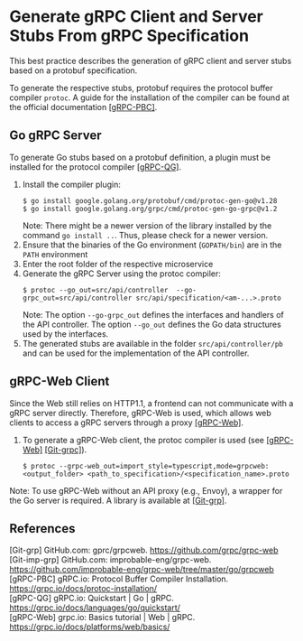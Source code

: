 # Generate gRPC Client and Server Stubs From gRPC Specification

This best practice describes the generation of gRPC client and server stubs based on a protobuf specification. 

To generate the respective stubs, protobuf requires the protocol buffer compiler `protoc`. A guide for the installation of the compiler can be found at the official documentation [\[gRPC-PBC\]](https://grpc.io/docs/protoc-installation/). 

## Go gRPC Server

To generate Go stubs based on a protobuf definition, a plugin must be installed for the protocol compiler [\[gRPC-QG\]](https://grpc.io/docs/languages/go/quickstart/). 

1. Install the compiler plugin: 
    ```
    $ go install google.golang.org/protobuf/cmd/protoc-gen-go@v1.28
    $ go install google.golang.org/grpc/cmd/protoc-gen-go-grpc@v1.2
    ```
    Note: There might be a newer version of the library installed by the command `go install ..`. Thus, please check for a newer version. 
2. Ensure that the binaries of the Go environment (`GOPATH/bin`) are in the `PATH` environment
3. Enter the root folder of the respective microservice
4. Generate the gRPC Server using the protoc compiler:
    ```
    $ protoc --go_out=src/api/controller  --go-grpc_out=src/api/controller src/api/specification/<am-...>.proto
    ```
    Note: The option `--go-grpc_out` defines the interfaces and handlers of the API controller. The option `--go_out` defines the Go data structures used by the interfaces.  
5. The generated stubs are available in the folder `src/api/controller/pb` and can be used for the implementation of the API controller. 

## gRPC-Web Client

Since the Web still relies on HTTP1.1, a frontend can not communicate with a gRPC server directly. Therefore, gRPC-Web is used, which allows  web clients to access a gRPC servers through a proxy [\[gRPC-Web\]](https://grpc.io/docs/platforms/web/basics/).

1. To generate a gRPC-Web client, the protoc compiler is used (see [\[gRPC-Web\]](https://grpc.io/docs/platforms/web/basics/) [\[Git-grpc\]](https://github.com/grpc/grpc-web)).
    ```
    $ protoc --grpc-web_out=import_style=typescript,mode=grpcweb:<output_folder> <path_to_specification>/<specification_name>.proto
    ```

Note: To use gRPC-Web without an API proxy (e.g., Envoy), a wrapper for the Go server is required. A library is available at [\[Git-grp\]](https://github.com/improbable-eng/grpc-web/tree/master/go/grpcweb). 

## References

[Git-grp] GitHub.com: gprc/grpcweb. https://github.com/grpc/grpc-web 
[Git-imp-grp] GitHub.com: improbable-eng/grpc-web. https://github.com/improbable-eng/grpc-web/tree/master/go/grpcweb  
[gRPC-PBC] gRPC.io: Protocol Buffer Compiler Installation. https://grpc.io/docs/protoc-installation/  
[gRPC-QG] gRPC.io: Quickstart | Go | gRPC. https://grpc.io/docs/languages/go/quickstart/  
[gRPC-Web] grpc.io: Basics tutorial | Web | gRPC. https://grpc.io/docs/platforms/web/basics/
